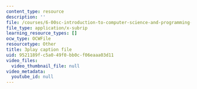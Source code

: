 ```yaml
---
content_type: resource
description: ''
file: /courses/6-00sc-introduction-to-computer-science-and-programming-spring-2011/9521189fc5a049f0bb0cf06eaaa03d11_8I0BmT1ccuw.srt
file_type: application/x-subrip
learning_resource_types: []
ocw_type: OCWFile
resourcetype: Other
title: 3play caption file
uid: 9521189f-c5a0-49f0-bb0c-f06eaaa03d11
video_files:
  video_thumbnail_file: null
video_metadata:
  youtube_id: null
---
```

